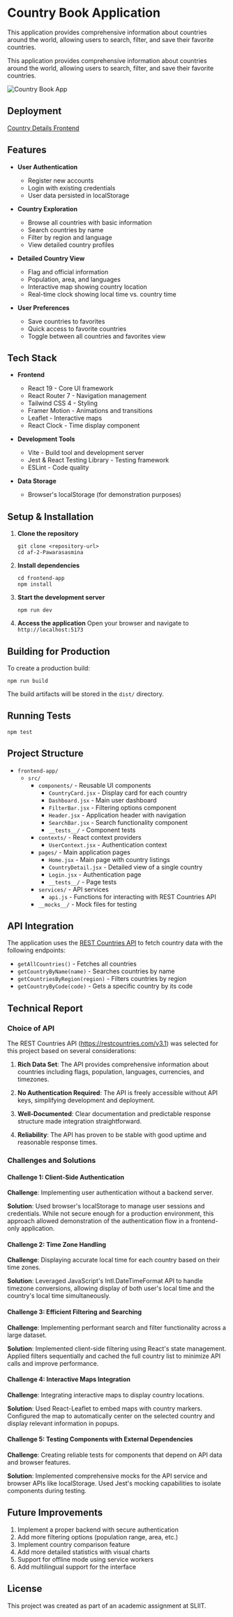 # Country Book Application

This application provides comprehensive information about countries around the world, allowing users to search, filter, and save their favorite countries.

This application provides comprehensive information about countries around the world, allowing users to search, filter, and save their favorite countries.

![Country Book App](https://raw.githubusercontent.com/karindragimhan49/countryBook/7fa964863cb679010b77aa458273aceaed19b66b/src/White%20and%20Violet%20Professional%20Modern%20Technology%20Pitch%20Deck%20Presentation%20(3).png)

## Deployment

[Country Details Frontend](https://country-book-ten.vercel.app/)

## Features

- **User Authentication**
  - Register new accounts
  - Login with existing credentials
  - User data persisted in localStorage

- **Country Exploration**
  - Browse all countries with basic information
  - Search countries by name
  - Filter by region and language
  - View detailed country profiles

- **Detailed Country View**
  - Flag and official information
  - Population, area, and languages
  - Interactive map showing country location
  - Real-time clock showing local time vs. country time

- **User Preferences**
  - Save countries to favorites
  - Quick access to favorite countries
  - Toggle between all countries and favorites view

## Tech Stack

- **Frontend**
  - React 19 - Core UI framework
  - React Router 7 - Navigation management
  - Tailwind CSS 4 - Styling
  - Framer Motion - Animations and transitions
  - Leaflet - Interactive maps
  - React Clock - Time display component

- **Development Tools**
  - Vite - Build tool and development server
  - Jest & React Testing Library - Testing framework
  - ESLint - Code quality

- **Data Storage**
  - Browser's localStorage (for demonstration purposes)

## Setup & Installation

1. **Clone the repository**
   ```
   git clone <repository-url>
   cd af-2-Pawarasasmina
   ```

2. **Install dependencies**
   ```
   cd frontend-app
   npm install
   ```

3. **Start the development server**
   ```
   npm run dev
   ```

4. **Access the application**
   Open your browser and navigate to `http://localhost:5173`

## Building for Production

To create a production build:
```
npm run build
```

The build artifacts will be stored in the `dist/` directory.

## Running Tests

```
npm test
```

## Project Structure

- `frontend-app/`
  - `src/`
    - `components/` - Reusable UI components
      - `CountryCard.jsx` - Display card for each country
      - `Dashboard.jsx` - Main user dashboard
      - `FilterBar.jsx` - Filtering options component
      - `Header.jsx` - Application header with navigation
      - `SearchBar.jsx` - Search functionality component
      - `__tests__/` - Component tests
    - `contexts/` - React context providers
      - `UserContext.jsx` - Authentication context 
    - `pages/` - Main application pages
      - `Home.jsx` - Main page with country listings
      - `CountryDetail.jsx` - Detailed view of a single country
      - `Login.jsx` - Authentication page
      - `__tests__/` - Page tests
    - `services/` - API services
      - `api.js` - Functions for interacting with REST Countries API
    - `__mocks__/` - Mock files for testing

## API Integration

The application uses the [REST Countries API](https://restcountries.com/v3.1) to fetch country data with the following endpoints:

- `getAllCountries()` - Fetches all countries
- `getCountryByName(name)` - Searches countries by name
- `getCountriesByRegion(region)` - Filters countries by region
- `getCountryByCode(code)` - Gets a specific country by its code

## Technical Report

### Choice of API

The REST Countries API (https://restcountries.com/v3.1) was selected for this project based on several considerations:

1. **Rich Data Set**: The API provides comprehensive information about countries including flags, population, languages, currencies, and timezones.

2. **No Authentication Required**: The API is freely accessible without API keys, simplifying development and deployment.

3. **Well-Documented**: Clear documentation and predictable response structure made integration straightforward.

4. **Reliability**: The API has proven to be stable with good uptime and reasonable response times.

### Challenges and Solutions

#### Challenge 1: Client-Side Authentication

**Challenge**: Implementing user authentication without a backend server.

**Solution**: Used browser's localStorage to manage user sessions and credentials. While not secure enough for a production environment, this approach allowed demonstration of the authentication flow in a frontend-only application.

#### Challenge 2: Time Zone Handling

**Challenge**: Displaying accurate local time for each country based on their time zones.

**Solution**: Leveraged JavaScript's Intl.DateTimeFormat API to handle timezone conversions, allowing display of both user's local time and the country's local time simultaneously.

#### Challenge 3: Efficient Filtering and Searching

**Challenge**: Implementing performant search and filter functionality across a large dataset.

**Solution**: Implemented client-side filtering using React's state management. Applied filters sequentially and cached the full country list to minimize API calls and improve performance.

#### Challenge 4: Interactive Maps Integration

**Challenge**: Integrating interactive maps to display country locations.

**Solution**: Used React-Leaflet to embed maps with country markers. Configured the map to automatically center on the selected country and display relevant information in popups.

#### Challenge 5: Testing Components with External Dependencies

**Challenge**: Creating reliable tests for components that depend on API data and browser features.

**Solution**: Implemented comprehensive mocks for the API service and browser APIs like localStorage. Used Jest's mocking capabilities to isolate components during testing.

## Future Improvements

1. Implement a proper backend with secure authentication
2. Add more filtering options (population range, area, etc.)
3. Implement country comparison feature
4. Add more detailed statistics with visual charts
5. Support for offline mode using service workers
6. Add multilingual support for the interface

## License

This project was created as part of an academic assignment at SLIIT.
